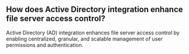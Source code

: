 

## How does Active Directory integration enhance file server access control?

Active Directory (AD) integration enhances file server access control by enabling centralized, granular, and scalable management of user permissions and authentication. 